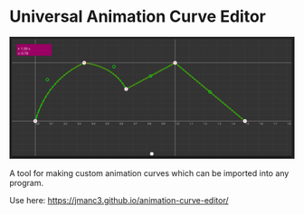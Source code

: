 # Universal Animation Curve Editor

![](screenshot.png)

A tool for making custom animation curves which can be imported into any program.

Use here: https://jmanc3.github.io/animation-curve-editor/
